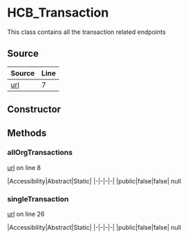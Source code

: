 # HCB_Transaction

This class contains all the transaction related endpoints
## Source
|Source|Line|
|-|-|
|[url](https://github.com/devramsean0/hcb.js/blob/ba25b50/src/api_endpoints/transaction.ts#L7)|7|
## Constructor
## Methods
### allOrgTransactions
[url](https://github.com/devramsean0/hcb.js/blob/ba25b50/src/api_endpoints/transaction.ts#L8) on line 8  

|Accessibility|Abstract|Static|
|-|-|-|-|
|public|false|false|
null

### singleTransaction
[url](https://github.com/devramsean0/hcb.js/blob/ba25b50/src/api_endpoints/transaction.ts#L26) on line 26  

|Accessibility|Abstract|Static|
|-|-|-|-|
|public|false|false|
null
